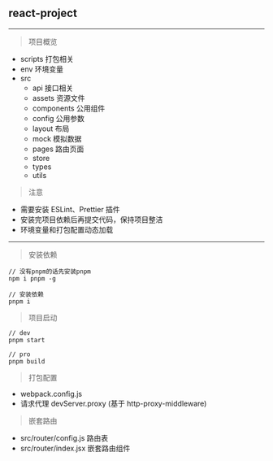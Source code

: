 ## react-project

---

> 项目概览

- scripts 打包相关
- env 环境变量
- src
  - api 接口相关
  - assets 资源文件
  - components 公用组件
  - config 公用参数
  - layout 布局
  - mock 模拟数据
  - pages 路由页面
  - store
  - types
  - utils

> 注意

- 需要安装 ESLint、Prettier 插件
- 安装完项目依赖后再提交代码，保持项目整洁
- 环境变量和打包配置动态加载

---

> 安装依赖

```
// 没有pnpm的话先安装pnpm
npm i pnpm -g

// 安装依赖
pnpm i
```

> 项目启动

```
// dev
pnpm start

// pro
pnpm build
```

> 打包配置

- webpack.config.js
- 请求代理 devServer.proxy (基于 http-proxy-middleware)

> 嵌套路由

- src/router/config.js 路由表
- src/router/index.jsx 嵌套路由组件

